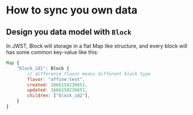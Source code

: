 # How to sync you own data

## Design you data model with `Block`

In JWST, Block will storage in a flat Map like structure, and every block will has some common key-value like this:

```js
Map {
    "block_id1": Block {
        // difference flavor means different block type
        flavor: "affine:test",
        created: 1666158236651,
        updated: 1666158236651,
        children: ["block_id2"],
    }
}
```
